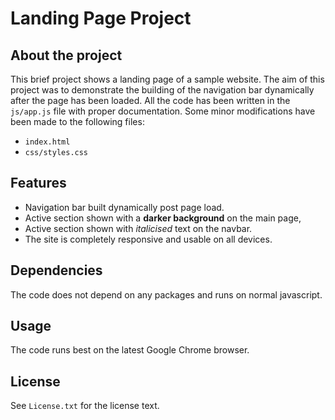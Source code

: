 # Landing Page Project

## About the project
This brief project shows a landing page of a sample website. The aim of this project was to demonstrate the building of the navigation bar dynamically after the page has been loaded. All the code has been written in the `js/app.js` file with proper documentation. Some minor modifications have been made to the following files: 
- `index.html`
- `css/styles.css`

## Features
- Navigation bar built dynamically post page load.
- Active section shown with a **darker background** on the main page, 
- Active section shown with *italicised* text on the navbar.
- The site is completely responsive and usable on all devices. 

## Dependencies

The code does not depend on any packages and runs on normal javascript.

## Usage
The code runs best on the latest Google Chrome browser. 

## License
See `License.txt` for the license text.